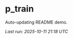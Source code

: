 # p_train

Auto-updating README demo.

<!--START_SECTION:status-->
_Last run: 2025-10-11 21:18 UTC_
<!--END_SECTION:status-->

























































































































































































































































































































































































































































































































































































































































































































































































































































































































































































































































































































































